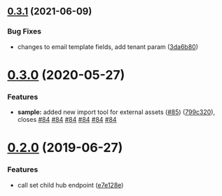 ## [0.3.1](https://github.com/5app/digital-hub-api/compare/v0.3.0...v0.3.1) (2021-06-09)


### Bug Fixes

* changes to email template fields, add tenant param ([3da6b80](https://github.com/5app/digital-hub-api/commit/3da6b80226c94f0d384ef1c4bca87c5f950b9448))

# [0.3.0](https://github.com/5app/digital-hub-api/compare/v0.2.0...v0.3.0) (2020-05-27)


### Features

* **sample:** added new import tool for external assets ([#85](https://github.com/5app/digital-hub-api/issues/85)) ([799c320](https://github.com/5app/digital-hub-api/commit/799c320c52337f0454b2811213890d61bb3d5a0b)), closes [#84](https://github.com/5app/digital-hub-api/issues/84) [#84](https://github.com/5app/digital-hub-api/issues/84) [#84](https://github.com/5app/digital-hub-api/issues/84) [#84](https://github.com/5app/digital-hub-api/issues/84) [#84](https://github.com/5app/digital-hub-api/issues/84) [#84](https://github.com/5app/digital-hub-api/issues/84)

# [0.2.0](https://github.com/5app/digital-hub-api/compare/v0.1.2...v0.2.0) (2019-06-27)


### Features

* call set child hub endpoint ([e7e128e](https://github.com/5app/digital-hub-api/commit/e7e128e))

